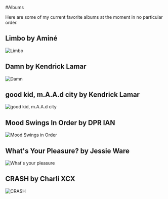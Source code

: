 #Albums 

Here are some of my current favorite albums at the moment in no particular order.

## Limbo by Aminé
![Limbo](https://th.bing.com/th/id/OIP.EQFMnEQBW-ehgJnPwihwJgHaHa?w=203&h=203&c=7&r=0&o=5&dpr=1.5&pid=1.7)

## Damn by Kendrick Lamar
![Damn](https://th.bing.com/th/id/OIP.hI1D5LhVJE8-T5m69SJUjAHaHa?w=203&h=203&c=7&r=0&o=5&dpr=1.5&pid=1.7)

## good kid, m.A.A.d city by Kendrick Lamar
![good kid, m.A.A.d city](https://th.bing.com/th/id/OIP.8eVZb3ltMStwsg-XUBCu7wHaHa?w=203&h=203&c=7&r=0&o=5&dpr=1.5&pid=1.7)

## Mood Swings In Order by DPR IAN
![Mood Swings in Order](https://th.bing.com/th/id/OIP.SZdU5B4GhyXNfkVUtXkZ8AHaHa?w=161&h=180&c=7&r=0&o=5&dpr=1.5&pid=1.7)

## What's Your Pleasure? by Jessie Ware
![What's your pleasure](https://th.bing.com/th/id/OIP.6ADe8dteclyFO_-pd9NRwAHaHi?w=182&h=186&c=7&r=0&o=5&dpr=1.5&pid=1.7)

## CRASH by Charli XCX
![CRASH](https://fakazakamp.com/wp-content/uploads/2022/03/Charli-XCX-Crash-Album-Review.jpg)
